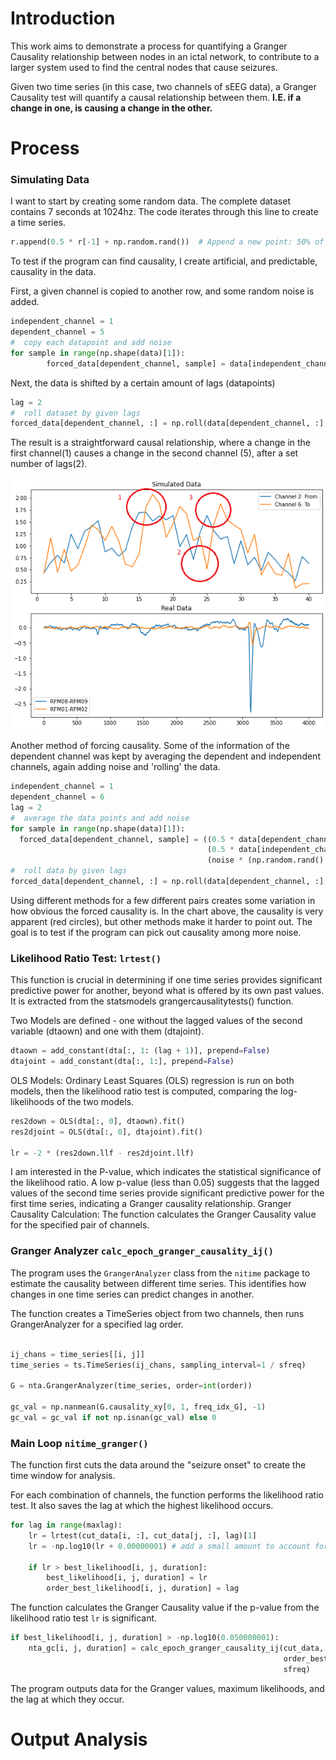 # Introduction
This work aims to demonstrate a process for quantifying a Granger Causality relationship between nodes in an ictal network, to contribute to a larger system used to find the central nodes that cause seizures.

Given two time series (in this case, two channels of sEEG data), a Granger Causality test will quantify a causal relationship between them. **I.E. if a change in one, is causing a change in the other.**


# Process

### Simulating Data
I want to start by creating some random data. The complete dataset contains 7 seconds at 1024hz. The code iterates through this line to create a time series.
```python
r.append(0.5 * r[-1] + np.random.rand())  # Append a new point: 50% of the last point plus a random value, simulating realistic, noisy data progression.
```
To test if the program can find causality, I create artificial, and predictable, causality in the data. 

First, a given channel is copied to another row, and some random noise is added. 
```python
independent_channel = 1
dependent_channel = 5
#  copy each datapoint and add noise
for sample in range(np.shape(data)[1]):
        forced_data[dependent_channel, sample] = data[independent_channel, sample] + (noise * (np.random.rand() - 0.5))
```
Next, the data is shifted by a certain amount of lags (datapoints)
```python
lag = 2
#  roll dataset by given lags
forced_data[dependent_channel, :] = np.roll(data[dependent_channel, :], lag)
```
The result is a straightforward causal relationship, where a change in the first channel(1) causes a change in the second channel (5), after a set number of lags(2). 

![Simulated vs Real Data](https://github.com/sbockfind/main/blob/main/Figure%202024-07-10%20192428.png)

Another method of forcing causality. Some of the information of the dependent channel was kept by averaging the dependent and independent channels, again adding noise and 'rolling' the data.

```python
independent_channel = 1
dependent_channel = 6
lag = 2
#  average the data points and add noise
for sample in range(np.shape(data)[1]):
  forced_data[dependent_channel, sample] = ((0.5 * data[dependent_channel, sample]) + 
                                            (0.5 * data[independent_channel, sample]) +
                                            (noise * (np.random.rand() - 0.5)))
#  roll data by given lags
forced_data[dependent_channel, :] = np.roll(data[dependent_channel, :], lag)
```
Using different methods for a few different pairs creates some variation in how obvious the forced causality is. In the chart above, the causality is very apparent (red circles), but other methods make it harder to point out. The goal is to test if the program can pick out causality among more noise. 


### Likelihood Ratio Test: `lrtest()`

This function is crucial in determining if one time series provides significant predictive power for another, beyond what is offered by its own past values. It is extracted from the statsmodels grangercausalitytests() function.


Two Models are defined - one without the lagged values of the second variable (dtaown) and one with them (dtajoint).
```python
dtaown = add_constant(dta[:, 1: (lag + 1)], prepend=False)
dtajoint = add_constant(dta[:, 1:], prepend=False)
```
OLS Models: Ordinary Least Squares (OLS) regression is run on both models, then the likelihood ratio test is computed, comparing the log-likelihoods of the two models.
```python
res2down = OLS(dta[:, 0], dtaown).fit()
res2djoint = OLS(dta[:, 0], dtajoint).fit()

lr = -2 * (res2down.llf - res2djoint.llf)
```
I am interested in the P-value, which indicates the statistical significance of the likelihood ratio. A low p-value (less than 0.05) suggests that the lagged values of the second time series provide significant predictive power for the first time series, indicating a Granger causality relationship. Granger Causality Calculation: The function calculates the Granger Causality value for the specified pair of channels.

### Granger Analyzer `calc_epoch_granger_causality_ij()`

The program uses the `GrangerAnalyzer` class from the `nitime` package to estimate the causality between different time series. This identifies how changes in one time series can predict changes in another.

The function creates a TimeSeries object from two channels, then runs GrangerAnalyzer for a specified lag order.

```python

ij_chans = time_series[[i, j]]
time_series = ts.TimeSeries(ij_chans, sampling_interval=1 / sfreq)

G = nta.GrangerAnalyzer(time_series, order=int(order))

gc_val = np.nanmean(G.causality_xy[0, 1, freq_idx_G], -1)
gc_val = gc_val if not np.isnan(gc_val) else 0
```
### Main Loop `nitime_granger()`

The function first cuts the data around the "seizure onset" to create the time window for analysis.

For each combination of channels, the function performs the likelihood ratio test. It also saves the lag at which the highest likelihood occurs.

```python
for lag in range(maxlag):
    lr = lrtest(cut_data[i, :], cut_data[j, :], lag)[1]
    lr = -np.log10(lr + 0.00000001) # add a small amount to account for zeros
    
    if lr > best_likelihood[i, j, duration]:
        best_likelihood[i, j, duration] = lr
        order_best_likelihood[i, j, duration] = lag
```

The function calculates the Granger Causality value if the p-value from the likelihood ratio test `lr` is significant.

```python
if best_likelihood[i, j, duration] > -np.log10(0.050000001):
    nta_gc[i, j, duration] = calc_epoch_granger_causality_ij(cut_data, i, j,
                                                             order_best_likelihood[i, j, duration],
                                                             sfreq)
```
The program outputs data for the Granger values, maximum likelihoods, and the lag at which they occur.

# Output Analysis

